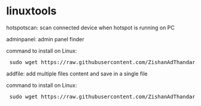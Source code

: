 # linuxtools


hotspotscan: scan connected device when hotspot is running on PC 


adminpanel: admin panel finder

command to install on Linux:
<pre> sudo wget https://raw.githubusercontent.com/ZishanAdThandar/linuxtools/master/adminpanel -O /usr/bin/adminpanel && sudo chmod 755 /usr/bin/adminpanel </pre>

addfile: add multiple files content and save in a single file

command to install on Linux:
<pre> sudo wget https://raw.githubusercontent.com/ZishanAdThandar/linuxtools/master/addfile -O /usr/bin/addfile && sudo chmod 755 /usr/bin/addfile </pre>



